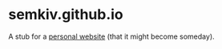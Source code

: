 # semkiv.github.io

A stub for a [personal website](semkiv.github.io) (that it might become someday).
